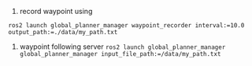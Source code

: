 <!--
 Copyright 2023 michael. All rights reserved.
 Use of this source code is governed by a BSD-style
 license that can be found in the LICENSE file.
-->

1. record waypoint using

`ros2 launch global_planner_manager waypoint_recorder interval:=10.0 output_path:=./data/my_path.txt`


1. waypoint following server
`ros2 launch global_planner_manager global_planner_manager input_file_path:=/data/my_path.txt`